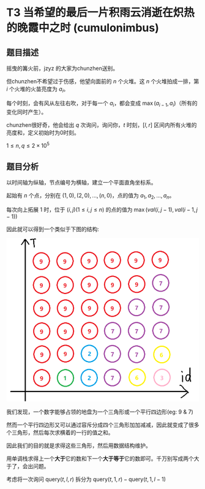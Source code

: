 # T3 当希望的最后一片积雨云消逝在炽热的晚霞中之时 (cumulonimbus)

## 题目描述

摇曳的篝火前，jzyz 的大家为chunzhen送别。

但chunzhen不希望过于伤感，他望向面前的 $n$ 个火堆。这 $n$ 个火堆拍成一排，第 $i$ 个火堆的火苗亮度为 $a_i$。

每个时刻，会有风从左往右吹，对于每一个 $a_i$，都会变成 $\max(a_{i - 1}, a_i)$（所有的变化同时产生）。

chunzhen很好奇，他会给出 $q$ 次询问，询问你，$t$ 时刻，$[l, r]$ 区间内所有火堆的亮度和，定义初始时为0时刻。

$1\leq n, q\leq 2\times 10^5$

## 题目分析

以时间轴为纵轴，节点编号为横轴，建立一个平面直角坐标系。

起始有 $n$ 个点，分别在 $(1, 0), (2, 0), ..., (n, 0)$，点的值为 $a_1, a_2, ..., a_n$。

每次向上拓展 $1$ 时，位于 $(i, j)(1\leq i, j\leq n)$ 的点的值为 $\max(val(i, j - 1), val(i - 1, j - 1))$

因此就可以得到一个类似于下图的结构:

![](https://raw.githubusercontent.com/LittleYang0531/image/master/blog/1.jpg)

我们发现，一个数字能够占领的地盘为一个三角形或一个平行四边形(eg: 9 & 7)

然而一个平行四边形又可以通过容斥分成四个三角形加加减减，因此就变成了很多个三角形，然后每次求横着的一行的值之和。

因此我们的目的就是求得这些三角形，然后用数据结构维护。

用单调栈求得上一个**大于**它的数和下一个**大于等于**它的数即可。千万别写成两个大于了，会出问题。

考虑将一次询问 $\text{query}(t, l, r)$ 拆分为 $\text{query}(t, 1, r) - \text{query}(t, 1, l - 1)$